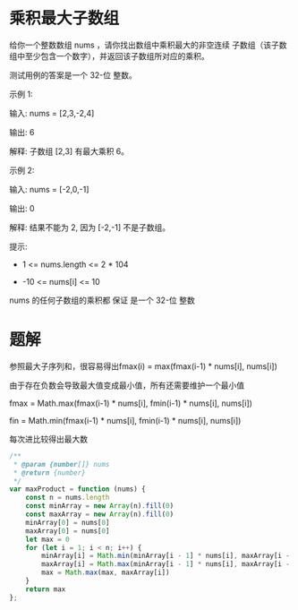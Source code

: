 # 乘积最大子数组

给你一个整数数组 nums ，请你找出数组中乘积最大的非空连续 子数组（该子数组中至少包含一个数字），并返回该子数组所对应的乘积。

测试用例的答案是一个 32-位 整数。

 

示例 1:

输入: nums = [2,3,-2,4]

输出: 6

解释: 子数组 [2,3] 有最大乘积 6。

示例 2:

输入: nums = [-2,0,-1]

输出: 0

解释: 结果不能为 2, 因为 [-2,-1] 不是子数组。
 

提示:

* 1 <= nums.length <= 2 * 104

* -10 <= nums[i] <= 10

nums 的任何子数组的乘积都 保证 是一个 32-位 整数


# 题解

参照最大子序列和，很容易得出fmax(i) = max(fmax(i-1) * nums[i], nums[i])

由于存在负数会导致最大值变成最小值，所有还需要维护一个最小值

fmax = Math.max(fmax(i-1) * nums[i], fmin(i-1) * nums[i], nums[i])

fin = Math.min(fmax(i-1) * nums[i], fmin(i-1) * nums[i], nums[i])

每次进比较得出最大数

```js
/**
 * @param {number[]} nums
 * @return {number}
 */
var maxProduct = function (nums) {
    const n = nums.length
    const minArray = new Array(n).fill(0)
    const maxArray = new Array(n).fill(0)
    minArray[0] = nums[0]
    maxArray[0] = nums[0]
    let max = 0
    for (let i = 1; i < n; i++) {
        minArray[i] = Math.min(minArray[i - 1] * nums[i], maxArray[i - 1] * nums[i], nums[i])
        maxArray[i] = Math.max(minArray[i - 1] * nums[i], maxArray[i - 1] * nums[i], nums[i])
        max = Math.max(max, maxArray[i])
    }
    return max
};
```
